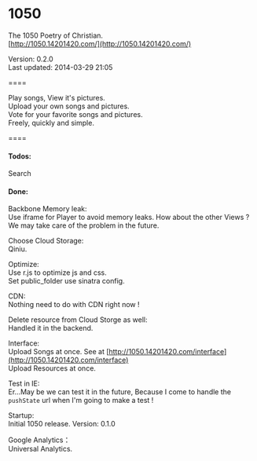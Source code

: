 1050
====

The 1050 Poetry of Christian.  
[http://1050.14201420.com/](http://1050.14201420.com/)

Version: 0.2.0  
Last updated: 2014-03-29 21:05

====

Play songs, View it's pictures.  
Upload your own songs and pictures.  
Vote for your favorite songs and pictures.  
Freely, quickly and simple.  

====

#### Todos:  

Search

#### Done:  

Backbone Memory leak:  
Use iframe for Player to avoid memory leaks. How about the other Views ? We may take care of the problem in the future.  

Choose Cloud Storage:  
Qiniu.

Optimize:  
Use r.js to optimize js and css.  
Set public_folder use sinatra config.  

CDN:  
Nothing need to do with CDN right now !  

Delete resource from Cloud Storge as well:  
Handled it in the backend.  

Interface:  
Upload Songs at once. See at [http://1050.14201420.com/interface](http://1050.14201420.com/interface)  
Upload Resources at once.  

Test in IE:  
Er...May be we can test it in the future, Because I come to handle the `pushState` url when I'm going to make a test !

Startup:  
Initial 1050 release. Version: 0.1.0  

Google Analytics：  
Universal Analytics.  



